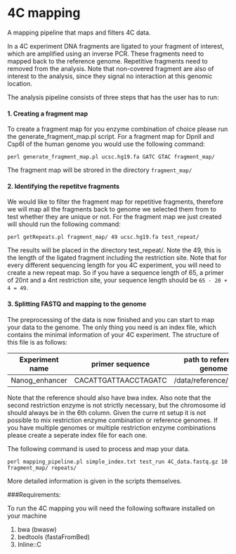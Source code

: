 # 4C mapping
A mapping pipeline that maps and filters 4C data.


In a 4C experiment DNA fragments are ligated to your fragment of interest, which are amplified using an inverse PCR. These fragments need to mapped back to the reference genome. Repetitive fragments need to removed from the analysis. Note that non-covered fragment are also of interest to the analysis, since they signal no interaction at this genomic location.

The analysis pipeline consists of three steps that has the user has to run:

#### 1. Creating a fragment map

To create a fragment map for you enzyme combination of choice please run the generate_fragment_map.pl script. For a fragment map for DpnII and Csp6I of the human genome you would use the following command:

```
perl generate_fragment_map.pl ucsc.hg19.fa GATC GTAC fragment_map/
```

The fragment map will be strored in the directory `fragment_map/`

#### 2. Identifying the repetitve fragments

We would like to filter the fragment map for repetitive fragments, therefore we will map all the fragments back to genome we selected them from to test whether they are unique or not. For the fragment map we just created will should run the following command:

```
perl getRepeats.pl fragment_map/ 49 ucsc.hg19.fa test_repeat/
```

The results will be placed in the directory test_repeat/. Note the 49, this is the length of the ligated fragment including the restriction site. Note that for every different sequencing length for you 4C experiment, you will need to create a new repeat map. So if you have a sequence length of 65, a primer of 20nt and a 4nt restriction site, your sequence length should be `65 - 20 + 4 = 49`.

#### 3. Splitting FASTQ and mapping to the genome

The preprocessing of the data is now finished and you can start to map your data to the genome. The only thing you need is an index file, which contains the minimal information of your 4C experiment. The structure of this file is as follows:

|Experiment name | primer sequence | path to reference genome | restriction enzyme 1 | restriction enzyme 2 | viewpoint chromosome |
|---------- | ---------- | ----------|----------|----------|----------|
|Nanog_enhancer | CACATTGATTAACCTAGATC | /data/reference/mm9.fa | GATC | GTAC | chr6 |

Note that the reference should also have bwa index. Also note that the second restriction enzyme is not strictly necessary, but the chromosome id should always be in the 6th column. Given the curre
nt setup it is not possible to mix restriction enzyme combination or reference genomes. If you have multiple genomes or multiple restriction enzyme combinations please create a seperate index file
for each one.

The following command is used to process and map your data.

```
perl mapping_pipeline.pl simple_index.txt test_run 4C_data.fastq.gz 10 fragment_map/ repeats/
```

More detailed information is given in the scripts themselves.

###Requirements:

To run the 4C mapping you will need the following software installed on your machine

1. bwa (bwasw)
2. bedtools (fastaFromBed)
3. Inline::C

